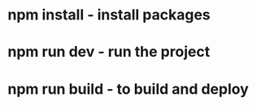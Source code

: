 # npm install  - install packages
# npm run dev - run the project
#	npm run build - to build and deploy

